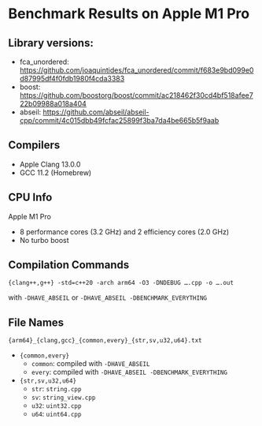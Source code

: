 # Benchmark Results on Apple M1 Pro

## Library versions:
- fca_unordered: https://github.com/joaquintides/fca_unordered/commit/f683e9bd099e0d87995df4f0fdb1980f4cda3383
- boost: https://github.com/boostorg/boost/commit/ac218462f30cd4bf518afee722b09988a018a404
- abseil: https://github.com/abseil/abseil-cpp/commit/4c015dbb49fcfac25899f3ba7da4be665b5f9aab

## Compilers
- Apple Clang 13.0.0
- GCC 11.2 (Homebrew)

## CPU Info
Apple M1 Pro
- 8 performance cores (3.2 GHz) and 2 efficiency cores (2.0 GHz)
- No turbo boost

## Compilation Commands
```
{clang++,g++} -std=c++20 -arch arm64 -O3 -DNDEBUG ….cpp -o ….out
```
with `-DHAVE_ABSEIL` or `-DHAVE_ABSEIL -DBENCHMARK_EVERYTHING`

## File Names
`{arm64}_{clang,gcc}_{common,every}_{str,sv,u32,u64}.txt`
- `{common,every}`
  - `common`: compiled with `-DHAVE_ABSEIL`
  - `every`: compiled with `-DHAVE_ABSEIL -DBENCHMARK_EVERYTHING`
- `{str,sv,u32,u64}`
  - `str`: `string.cpp`
  - `sv`: `string_view.cpp`
  - `u32`: `uint32.cpp`
  - `u64`: `uint64.cpp`
